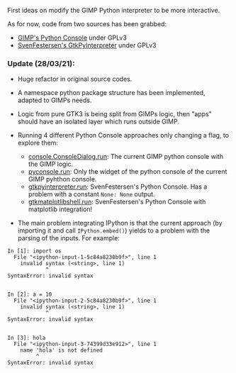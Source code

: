 First ideas on modify the GIMP Python interpreter to be more interactive.

As for now, code from two sources has been grabbed: 

- [GIMP's Python Console](https://gitlab.gnome.org/GNOME/gimp/-/tree/master/plug-ins/python/python-console) under GPLv3
- [SvenFestersen's GtkPyInterpreter](https://github.com/SvenFestersen/GtkPyInterpreter) under GPLv3

### Update (28/03/21):

- Huge refactor in original source codes. 
- A namespace python package structure has been implemented, adapted to GIMPs needs. 
- Logic from pure GTK3 is being split from GIMPs logic, then "apps" should have an isolated layer which runs outside GIMP.
- Running 4 different Python Console approaches only changing a flag, to explore them:
    - [console.ConsoleDialog.run](gimp/plugins/console/gtk/pyconsole.py): The current GIMP python console with the GIMP logic.
    - [pyconsole.run](gimp/plugins/console/gtk/pyconsole.py): Only the widget of the python console of the current GIMP pyhthon console.
    - [gtkpyinterpreter.run](gimp/plugins/console/gtk/gtkpyinterpreter.py): SvenFestersen's Python Console. Has a problem with a constant `None: None` output.
    - [gtkmatplotlibshell.run](gimp/plugins/console/gtk/gtkpyinterpreter.py): SvenFestersen's Python Console with matplotlib integration!
    
- The main problem integrating IPython is that the current approach (by importing it and call `IPython.embed()`) yields 
to a problem with the parsing of the inputs. For example:

```
In [1]: import os
  File "<ipython-input-1-5c84a8230b9f>", line 1
    invalid syntax (<string>, line 1)
            ^
SyntaxError: invalid syntax


In [2]: a = 10
  File "<ipython-input-2-5c84a8230b9f>", line 1
    invalid syntax (<string>, line 1)
            ^
SyntaxError: invalid syntax


In [3]: hola
  File "<ipython-input-3-74399d33e912>", line 1
    name 'hola' is not defined
         ^
SyntaxError: invalid syntax
```